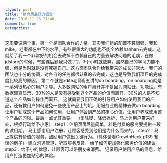 ```yaml
---
layout: post
title: '第六周最好的概念'
date: 2016-11-26 21:40
comments: true
categories: 
---
```

这周要说两个事，第一个是团队合作的力量。其实我们组的配置不算很强，我和mike，老秦都在中下的水平。有些很重大的功能也不能全依赖hanhan去完成。这就给了我一个非常好的机会去改掉不依赖自己的力量去解决问题的毛病，在做jdstore的时候，有些课后题我只做了2，3个小时就放弃，虽然自己的学习力能不强，但是当时就是没有死磕自己。这方面团队合作给我带来的成长非常大。我们的团队也十分的协调，对各自的任务都很认真的去完成，这也是导致我们项目的完成度比较高的原因。
第二个就是xdite老师周五讲的on boarding。on boarding就是一系列很热心的用户引导。大多数网站的用户离开并不是因为网站丑，功能烂。有数据调查显示，30%的人是没有感受到这个产品的价值而离开，30%的人是不知道这个产品如何操作而离开。
这就需要我们正确的引导用户如何使用我们的产品，还有教用户如何避免一些使用产品上的坑。用服务业的精神去做on boarding
让用户勒戒这个产品如何使用，让用户体会到产品的核心价值，让用户养成使用这个产品的习惯。最后一点尤其重要。
（消除疑、降低挫折，马上为用户带来好处，根据行动给予小惠）
step1：注册页面尽量简单，若是付费的服务要提供一段的试用期。
       马上感谢用户注册，让顾客感受到他们是为什么而来的。
step2：马上提供有价值的服务，鼓励用户做出关键行为。（具体请看GrowthHack p139 餐馆的例子）
       建立沟通管道，听取服务反馈。
       给予如何更加强化服务价值的建议。
step3：给予小的优惠，让顾客可以带朋友来消费。
       记录用户使用产品的信息，给用户打造更加贴心的体验。
       